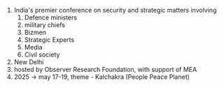 1. India's premier conference on security and strategic matters involving
	1. Defence  ministers
	2. military chiefs
	3. Bizmen
	4. Strategic Experts
	5. Media
	6. Civil society
2. New Delhi
3. hosted by Observer Research Foundation, with support of MEA
4. 2025 -> may 17-19, theme - Kalchakra (People Peace Planet)